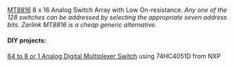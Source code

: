 
<h4></h4>
<a href="https://www.microsemi.com/product-directory/analog-cross-point-switches/4920-mt8816">MT8816</a>
  8 x 16 Analog Switch Array with Low On-resistance.
  <i>Any one of the 128 switches can be addressed by selecting the appropriate seven address bits.
  Zarlink MT8816 is a cheap generic alternative.</i>

<h4>DIY projects:</h4>
<a href="https://hackaday.io/project/166578-64-to-8-or-1-analog-digital-multiplexer-switch">
  64 to 8 or 1 Analog Digital Multiplexer Switch</a> using 74HC4051D from NXP
  
  
  

